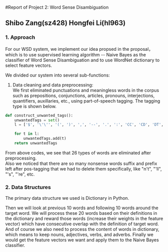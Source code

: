 #Report of Project 2: Word Sense Disambiguation

## Shibo Zang(sz428) Hongfei Li(hl963)
  
### 1. Approach

For our WSD system, we implement our idea propsed in the proposal， which is to use supervised learning algorithm -- Naive Bayes as the classifier of Word Sense Disambiguation and to use WordNet dictionary to select feature vectors.

We divided our system into several sub-functions:

1. Data cleaning and data preprocessing:  
We first eliminated punctuations and meaningless words in the corpus such as prepositions, conjunctions, articles, pronouns, interjections, quantifiers, auxillaries, etc., using part-of-speech tagging. The tagging type is shown below.  

```python
def construct_unwanted_tags():
    unwantedTags = set()
    l = ['$', '\'\'', '(', ')', ',', '--', '.', ':', 'CC', 'CD', 'DT', 'EX', 'IN', 'PDT', 'LS', 'MD', 'POS', 'PRP', 'PRP$', 'RP', 'SYM', 'TO', 'UH', 'WDT', 'WP', 'WP$', 'WRB', '``']

    for t in l:
        unwantedTags.add(t)
    return unwantedTags
```

From above codes, we see that 26 types of words are eliminated after preprocessing.  
Also we noticed that there are so many nonsense words suffix and prefix left after pos-tagging that we had to delete them specifically, like "n't", "'ll", "'s", "'re", etc.


### 2. Data Structures

The primary data structure we used is Dictionary in Python. 
     
Then we will look at previous 10 words and following 10 words around the target word. We will process these 20 words based on their definitions in the dictionary and reward those words (increase their weights in the feature vector) which have consecutive overlap with the definition of target word. And of course we also need to process the content of words in dictionary, which means to keep nouns, adjectives, verbs, and adverbs. Finally we would get the feature vectors we want and apply them to the Naive Bayes classifier.
